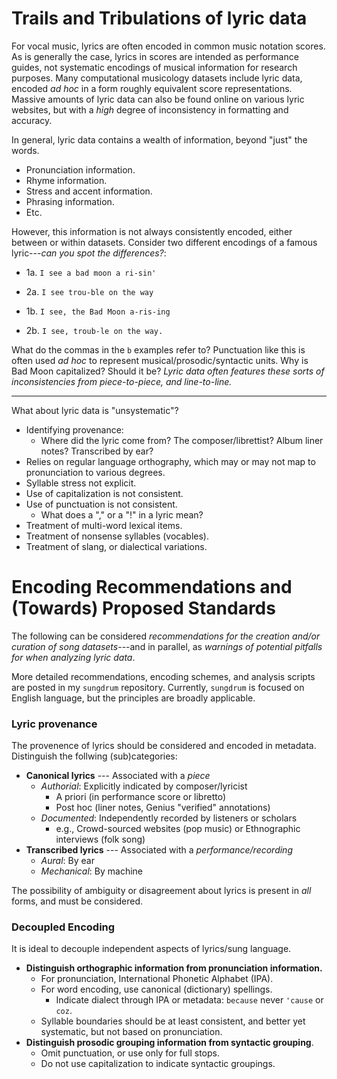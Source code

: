 # Trails and Tribulations of lyric data


For vocal music, lyrics are often encoded in common music notation scores.
As is generally the case, lyrics in scores are intended as performance guides, not systematic encodings of musical information for research purposes.
Many computational musicology datasets include lyric data, encoded *ad hoc* in a form roughly equivalent score representations.
Massive amounts of lyric data can also be found online on various lyric websites, but with a *high* degree of inconsistency in formatting and accuracy.

In general, lyric data contains a wealth of information, beyond "just" the words.

+ Pronunciation information.
+ Rhyme information.
+ Stress and accent information.
+ Phrasing information.
+ Etc.

However, this information is not always consistently encoded, either between or within datasets.
Consider two different encodings of a famous lyric---*can you spot the differences?*:

+ 1a. `I see a bad moon a ri-sin'`
+ 2a. `I see trou-ble on the way`

+ 1b. `I see, the Bad Moon a-ris-ing`
+ 2b. `I see, troub-le on the way.`


What do the commas in the `b` examples refer to? 
Punctuation like this is often used *ad hoc* to represent musical/prosodic/syntactic units.
Why is Bad Moon capitalized? Should it be?
*Lyric data often features these sorts of inconsistencies from piece-to-piece, and line-to-line.*


---

What about lyric data is "unsystematic"?

+ Identifying provenance:
  + Where did the lyric come from? The composer/librettist? Album liner notes? Transcribed by ear?
+ Relies on regular language orthography, which may or may not map to pronunciation to various degrees.
+ Syllable stress not explicit.
+ Use of capitalization is not consistent.
+ Use of punctuation is not consistent.
  + What does a "," or a "!" in a lyric mean?
+ Treatment of multi-word lexical items.
+ Treatment of nonsense syllables (vocables).
+ Treatment of slang, or dialectical variations.




# Encoding Recommendations and (Towards) Proposed Standards


The following can be considered *recommendations for the creation and/or curation of song datasets*---and in parallel, as *warnings of potential pitfalls for when analyzing lyric data*.

More detailed recommendations, encoding schemes, and analysis scripts are posted in my `sungdrum` repository.
Currently, `sungdrum` is focused on English language, but the principles are broadly applicable.

<!--I assume here that the goal is *analysis*: if the goal is verbatim preservation---for example, of lyrics as encoded in a specific score edition---these recommendations may not apply.-->

### Lyric provenance

The provenence of lyrics should be considered and encoded in metadata.
Distinguish the follwing (sub)categories:

+ **Canonical lyrics** --- Associated with a *piece*
  + *Authorial*: Explicitly indicated by composer/lyricist
    + A priori (in performance score or libretto) 
    + Post hoc (liner notes, Genius "verified" annotations)
  + *Documented*:  Independently recorded by listeners or scholars
    + e.g., Crowd-sourced websites (pop music) or Ethnographic interviews (folk song)
+ **Transcribed lyrics** --- Associated with a *performance/recording*
  + *Aural*: By ear
  + *Mechanical*: By machine

The possibility of ambiguity or disagreement about lyrics is present in *all* forms, and must be considered.

### Decoupled Encoding

It is ideal to decouple independent aspects of lyrics/sung language.

+ **Distinguish orthographic information from pronunciation information.**
  + For pronunciation, International Phonetic Alphabet (IPA).
  + For word encoding, use canonical (dictionary) spellings.
    + Indicate dialect through IPA or metadata: `because` never `'cause` or `coz`.
  + Syllable boundaries should be at least consistent, and better yet systematic, but not based on pronunciation.
+ **Distinguish prosodic grouping information from syntactic grouping**.
  + Omit punctuation, or use only for full stops.
  + Do not use capitalization to indicate syntactic groupings.


